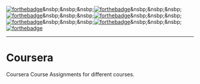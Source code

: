 [![forthebadge](https://forthebadge.com/images/badges/uses-git.svg)](https://forthebadge.com)&nsbp;&nsbp;&nsbp;[![forthebadge](https://forthebadge.com/images/badges/check-it-out.svg)](https://forthebadge.com)&nsbp;&nsbp;&nsbp;[![forthebadge](https://forthebadge.com/images/badges/uses-badges.svg)](https://forthebadge.com)&nsbp;&nsbp;&nsbp;[![forthebadge](https://forthebadge.com/images/badges/uses-html.svg)](https://forthebadge.com)&nsbp;&nsbp;&nsbp;[![forthebadge](https://forthebadge.com/images/badges/uses-css.svg)](https://forthebadge.com)&nsbp;&nsbp;&nsbp;[![forthebadge](https://forthebadge.com/images/badges/made-with-javascript.svg)](https://forthebadge.com)&nsbp;&nsbp;&nsbp;[![forthebadge](https://forthebadge.com/images/badges/built-with-love.svg)](https://forthebadge.com)

---
# Coursera
Coursera Course Assignments for different courses.
